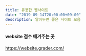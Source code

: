 ```yaml
---
title: 유용한 웹사이트
date: "2019-09-14T20:00:00+09:00"
description: 알아두면 좋은 사이트 모음
---
```


#### website 점수 매겨주는 곳
https://website.grader.com/